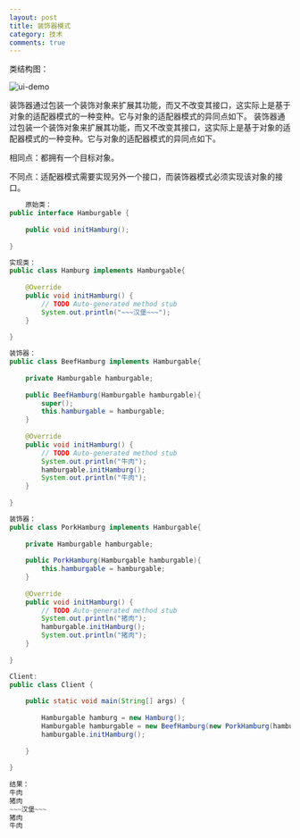 ```yaml
---
layout: post
title: 装饰器模式
category: 技术
comments: true
---
```


类结构图：

![ui-demo](http://static.oschina.net/uploads/space/2015/0326/145800_Zcft_1863482.gif)

装饰器通过包装一个装饰对象来扩展其功能，而又不改变其接口，这实际上是基于对象的适配器模式的一种变种。它与对象的适配器模式的异同点如下。
装饰器通过包装一个装饰对象来扩展其功能，而又不改变其接口，这实际上是基于对象的适配器模式的一种变种。它与对象的适配器模式的异同点如下。

相同点：都拥有一个目标对象。

不同点：适配器模式需要实现另外一个接口，而装饰器模式必须实现该对象的接口。


```java
	原始类：
public interface Hamburgable {
 
    public void initHamburg();
     
}

实现类：
public class Hamburg implements Hamburgable{
 
    @Override
    public void initHamburg() {
        // TODO Auto-generated method stub
        System.out.println("~~~汉堡~~~");
    }
     
}

装饰器：
public class BeefHamburg implements Hamburgable{
 
    private Hamburgable hamburgable;
     
    public BeefHamburg(Hamburgable hamburgable){
        super();
        this.hamburgable = hamburgable;
    }
     
    @Override
    public void initHamburg() {
        // TODO Auto-generated method stub
        System.out.println("牛肉");
        hamburgable.initHamburg();
        System.out.println("牛肉");
    }
     
}

装饰器：
public class PorkHamburg implements Hamburgable{
 
    private Hamburgable hamburgable;
     
    public PorkHamburg(Hamburgable hamburgable){
        this.hamburgable = hamburgable;
    }
     
    @Override
    public void initHamburg() {
        // TODO Auto-generated method stub
        System.out.println("猪肉");
        hamburgable.initHamburg();
        System.out.println("猪肉");
    }
 
}

Client:
public class Client {
 
    public static void main(String[] args) {
         
        Hamburgable hamburg = new Hamburg();
        Hamburgable hamburgable = new BeefHamburg(new PorkHamburg(hamburg));
        hamburgable.initHamburg();
         
    }
     
}
 
结果：
牛肉
猪肉
~~~汉堡~~~
猪肉
牛肉
```
